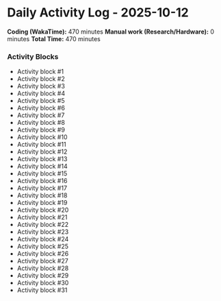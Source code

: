 # Daily Activity Log - 2025-10-12

**Coding (WakaTime):** 470 minutes
**Manual work (Research/Hardware):** 0 minutes
**Total Time:** 470 minutes

### Activity Blocks
- Activity block #1
- Activity block #2
- Activity block #3
- Activity block #4
- Activity block #5
- Activity block #6
- Activity block #7
- Activity block #8
- Activity block #9
- Activity block #10
- Activity block #11
- Activity block #12
- Activity block #13
- Activity block #14
- Activity block #15
- Activity block #16
- Activity block #17
- Activity block #18
- Activity block #19
- Activity block #20
- Activity block #21
- Activity block #22
- Activity block #23
- Activity block #24
- Activity block #25
- Activity block #26
- Activity block #27
- Activity block #28
- Activity block #29
- Activity block #30
- Activity block #31
